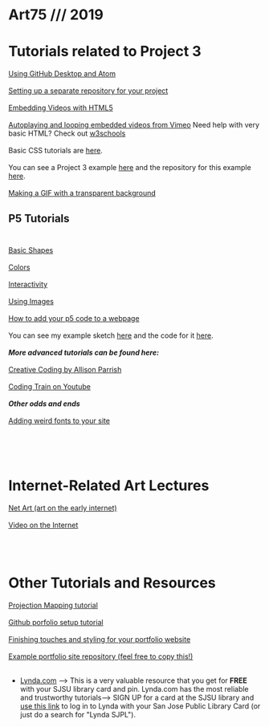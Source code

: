 # Art75 /// 2019

# Tutorials related to Project 3 <br>
[Using GitHub Desktop and Atom](https://github.com/katerhoades/AtomDemo)<br><br>
[Setting up a separate repository for your project](https://github.com/katerhoades/NetartSetup)<br><br>
[Embedding Videos with HTML5](https://github.com/katerhoades/Videohtml5)<br><br>
[Autoplaying and looping embedded videos from Vimeo](https://vimeo.zendesk.com/hc/en-us/articles/115004485728-Autoplaying-and-looping-embedded-videos)
Need help with very basic HTML? Check out [w3schools](https://www.w3schools.com/html/html_basic.asp)<br><br>
Basic CSS tutorials are [here](https://www.w3schools.com/css/css_intro.asp).<br><br>
You can see a Project 3 example [here](https://katerhoades.github.io/Proj3Example/index.html) and the repository for this example [here](https://github.com/katerhoades/Proj3Example).<br><br>
[Making a GIF with a transparent background](https://photoshopcafe.com/tutorials/transparent/transparent.htm)

## P5 Tutorials<br><br>
[Basic Shapes](https://github.com/katerhoades/intro_p5) <br><br>
[Colors](https://github.com/katerhoades/p5_colors) <br><br>
[Interactivity](https://github.com/katerhoades/p5_interactivity/)<br><br>
[Using Images](https://github.com/katerhoades/p5_images) <br><br>
[How to add your p5 code to a webpage](https://github.com/katerhoades/BasicJavaPage/blob/master/README.md)<br><br>
You can see my example sketch [here](https://katerhoades.github.io/BasicJavaPage/index.html) and the code for it [here](https://github.com/katerhoades/BasicJavaPage/blob/master/sketch.js).<br><br>
***More advanced tutorials can be found here:***<br><br>
[Creative Coding by Allison Parrish](https://creative-coding.decontextualize.com/)<br><br>
[Coding Train on Youtube](https://www.youtube.com/playlist?list=PLRqwX-V7Uu6Zy51Q-x9tMWIv9cueOFTFA)<br><br>
***Other odds and ends***<br><br>
[Adding weird fonts to your site](https://www.pagecloud.com/blog/how-to-add-custom-fonts-to-any-website)<br><br>

<br><br>
# Internet-Related Art Lectures <br>
[Net Art (art on the early internet)](https://github.com/katerhoades/net_art) <br><br>
[Video on the Internet](https://github.com/katerhoades/videos_on_the_internet)<br><br>
<br><br>

# Other Tutorials and Resources
[Projection Mapping tutorial](https://github.com/katerhoades/ProjectionMapping/blob/master/README.md)
<br><br>
[Github porfolio setup tutorial](https://github.com/katerhoades/GithubSetup/blob/master/README.md)
<br><br>
[Finishing touches and styling for your portfolio website](https://github.com/katerhoades/PortfolioStyling)
<br><br>
[Example portfolio site repository (feel free to copy this!)](https://github.com/katerhoades/ExampleRepository)
<br><br>
* [Lynda.com](https://www.lynda.com) --> This is a very valuable resource that you get for **FREE** with your SJSU library card and pin. Lynda.com has the most reliable and trustworthy tutorials--> SIGN UP for a card at the SJSU library and [use this link](https://www.lynda.com/portal/patron?org=sjlibrary.org&triedlogout=true) to log in to Lynda with your San Jose Public Library Card (or just do a search for "Lynda SJPL").
<br><br><br><br>
